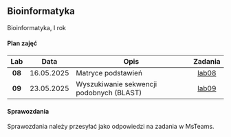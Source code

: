## Bioinformatyka

Bioinformatyka, I rok

#### Plan zajęć

| Lab | Data | Opis | Zadania |
| :---: | --- | --- | :---: |
| **08** | 16.05.2025 | Matryce podstawień | [lab08](./labs/lab08.md) |
| **09** | 23.05.2025 | Wyszukiwanie sekwencji podobnych (BLAST) | [lab09](./labs/lab09.md) |

#### Sprawozdania

Sprawozdania należy przesyłać jako odpowiedzi na zadania w MsTeams.
